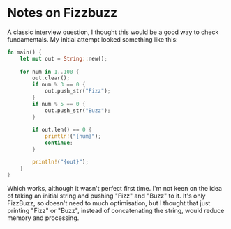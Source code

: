 # Notes on Fizzbuzz

A classic interview question, I thought this would be a good way to check fundamentals.
My initial attempt looked something like this:

```rust
fn main() {
    let mut out = String::new();
    
    for num in 1..100 {
        out.clear();
        if num % 3 == 0 {
            out.push_str("Fizz");
        }
        if num % 5 == 0 {
            out.push_str("Buzz");
        }
        
        if out.len() == 0 {
            println!("{num}");
            continue;
        }

        println!("{out}");
    }
}
```

Which works, although it wasn't perfect first time.
I'm not keen on the idea of taking an initial string and pushing "Fizz" and "Buzz" to it.
It's only FizzBuzz, so doesn't need to much optimisation, but I thought that just printing "Fizz" or "Buzz", instead of concatenating the string, would reduce memory and processing.